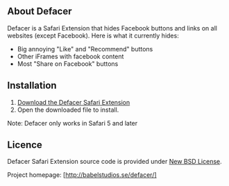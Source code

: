 ## About Defacer
Defacer is a Safari Extension that hides Facebook buttons and links on all websites (except Facebook). Here is what it currently hides:

- Big annoying "Like" and "Recommend" buttons
- Other iFrames with facebook content
- Most "Share on Facebook" buttons

## Installation
1. [Download the Defacer Safari Extension](http://babelstudios.se/defacer/Defacer1.0.3.safariextz)
2. Open the downloaded file to install.

Note: Defacer only works in Safari 5 and later

## Licence
Defacer Safari Extension source code is provided under [New BSD License](http://www.opensource.org/licenses/bsd-license.php).

Project homepage: [http://babelstudios.se/defacer/]
